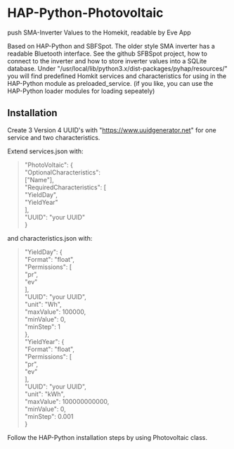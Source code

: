 # HAP-Python-Photovoltaic
push SMA-Inverter Values to the Homekit, readable by Eve App

Based on HAP-Python and SBFSpot.
The older style SMA inverter has a readable Bluetooth interface. See the github SFBSpot project, how to connect to the inverter and how to store inverter values into a SQLite database.
Under "/usr/local/lib/python3.x/dist-packages/pyhap/resources/" you will find predefined Homkit services and characteristics for using in the HAP-Python module as preloaded_service. (if you like, you can use the HAP-Python loader modules for loading sepeately)

## Installation

Create 3 Version 4 UUID's with "https://www.uuidgenerator.net" for one service and two characteristics. 

Extend services.json with:

>"PhotoVoltaic": {<br>
"OptionalCharacteristics": <br>
["Name"],<br>
"RequiredCharacteristics": [<br>
"YieldDay",<br>
"YieldYear"<br>
],<br>
"UUID": "your UUID"<br>
 }<br>
 >
 and characteristics.json with:
 <br>
> "YieldDay": {<br>
      "Format": "float",<br>
      "Permissions": [<br>
         "pr",<br>
         "ev"<br>
      ],<br>
      "UUID": "your UUID",<br>
      "unit": "Wh",<br>
          "maxValue": 100000,<br>
          "minValue": 0,<br>
          "minStep": 1<br>
   },<br>
   "YieldYear": {<br>
      "Format": "float",<br>
      "Permissions": [<br>
         "pr",<br>
         "ev"<br>
      ],<br>
      "UUID": "your UUID",<br>
      "unit": "kWh",<br>
      "maxValue": 100000000000,<br>
      "minValue": 0,<br>
      "minStep": 0.001<br>
   }<br>
 >
 
 
 Follow the HAP-Python installation steps by using Photovoltaic class.
 

